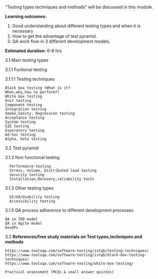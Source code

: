 "Testing types techniques and methods" will be discussed in this module.

**Learning outcomes:**
                    
 1. Good understanding about different testing types and when it is necessary
 2. How to get the advantage of test pyramid.
 3. QA work flow in 3 different development models.

**Estimated duration:**   6-8 hrs


3.1	Main testing types

3.1.1	Funtional testing

3.1.1.1	Testing techniques

	Black box testing (What is it?
	When,why,how to perform?)	
	White box testing
	Unit testing
	Component testing
	Integration testing
	Smoke,Sanity, Regression testing
	Acceptance testing
	System testing
	E2E testing
	Exporatory testing
	Ad-hoc testing
	Alpha, beta testing
	
3.2	Test pyramid
  
3.1.2	Non functional testing

      Performance testing             
      Stress, Volume, Distributed load testing 
      Security testing 
      Installation,Recovery,reliability tests

3.1.3	Other testing types

      UI/UX/Usability testing
      Accessibility testing
      
3.1.5	QA process adherence to different development processes

	QA in TDD model
	QA in Agile model
	DevOPs
	
3.2	**References/free study materials on Test types,techniques and methods**

	https://www.toolsqa.com/software-testing/istqb/testing-techniques/
	https://www.toolsqa.com/software-testing/istqb/black-box-testing-techniques/
	https://www.toolsqa.com/software-testing/white-box-testing/
	
	Practical assessment (MCQs & small answer quizzes)
